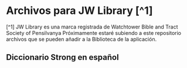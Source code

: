 # Archivos para JW Library [^1]
[^1] JW Library es una marca registrada de Watchtower Bible and Tract Society of Pensilvanya
Próximamente estaré subiendo a este repositorio archivos que se pueden añadir a la Biblioteca de la aplicación.
## Diccionario Strong en español
